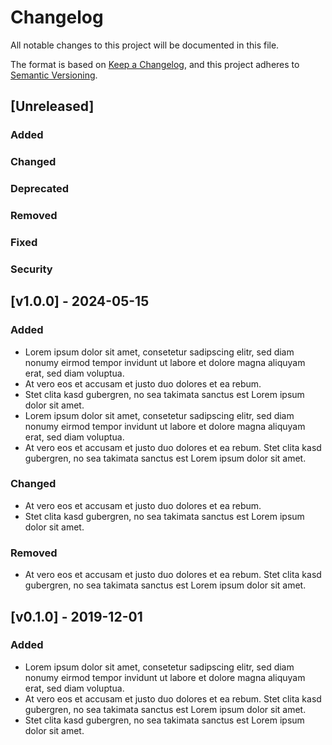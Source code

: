 <!-- SPDX-License-Identifier: MIT -->

# Changelog

All notable changes to this project will be documented in this file.

The format is based on [Keep a Changelog](https://keepachangelog.com/en/1.0.0/), and this project adheres to [Semantic Versioning](https://semver.org/spec/v2.0.0.html).

## [Unreleased]

### Added

### Changed

### Deprecated

### Removed

### Fixed

### Security

## [v1.0.0] - 2024-05-15

### Added

- Lorem ipsum dolor sit amet, consetetur sadipscing elitr, sed diam nonumy eirmod tempor invidunt ut labore et dolore magna aliquyam erat, sed diam voluptua.
- At vero eos et accusam et justo duo dolores et ea rebum.
- Stet clita kasd gubergren, no sea takimata sanctus est Lorem ipsum dolor sit amet.
- Lorem ipsum dolor sit amet, consetetur sadipscing elitr, sed diam nonumy eirmod tempor invidunt ut labore et dolore magna aliquyam erat, sed diam voluptua.
- At vero eos et accusam et justo duo dolores et ea rebum. Stet clita kasd gubergren, no sea takimata sanctus est Lorem ipsum dolor sit amet.

### Changed

- At vero eos et accusam et justo duo dolores et ea rebum.
- Stet clita kasd gubergren, no sea takimata sanctus est Lorem ipsum dolor sit amet.

### Removed

- At vero eos et accusam et justo duo dolores et ea rebum. Stet clita kasd gubergren, no sea takimata sanctus est Lorem ipsum dolor sit amet.

## [v0.1.0] - 2019-12-01

### Added

- Lorem ipsum dolor sit amet, consetetur sadipscing elitr, sed diam nonumy eirmod tempor invidunt ut labore et dolore magna aliquyam erat, sed diam voluptua.
- At vero eos et accusam et justo duo dolores et ea rebum. Stet clita kasd gubergren, no sea takimata sanctus est Lorem ipsum dolor sit amet.
- Stet clita kasd gubergren, no sea takimata sanctus est Lorem ipsum dolor sit amet.
